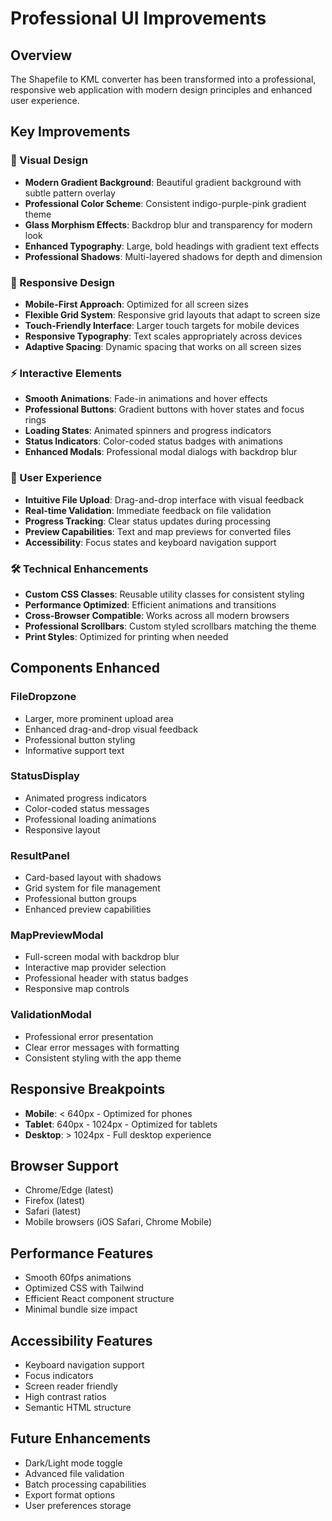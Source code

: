 # Professional UI Improvements

## Overview
The Shapefile to KML converter has been transformed into a professional, responsive web application with modern design principles and enhanced user experience.

## Key Improvements

### 🎨 Visual Design
- **Modern Gradient Background**: Beautiful gradient background with subtle pattern overlay
- **Professional Color Scheme**: Consistent indigo-purple-pink gradient theme
- **Glass Morphism Effects**: Backdrop blur and transparency for modern look
- **Enhanced Typography**: Large, bold headings with gradient text effects
- **Professional Shadows**: Multi-layered shadows for depth and dimension

### 📱 Responsive Design
- **Mobile-First Approach**: Optimized for all screen sizes
- **Flexible Grid System**: Responsive grid layouts that adapt to screen size
- **Touch-Friendly Interface**: Larger touch targets for mobile devices
- **Responsive Typography**: Text scales appropriately across devices
- **Adaptive Spacing**: Dynamic spacing that works on all screen sizes

### ⚡ Interactive Elements
- **Smooth Animations**: Fade-in animations and hover effects
- **Professional Buttons**: Gradient buttons with hover states and focus rings
- **Loading States**: Animated spinners and progress indicators
- **Status Indicators**: Color-coded status badges with animations
- **Enhanced Modals**: Professional modal dialogs with backdrop blur

### 🎯 User Experience
- **Intuitive File Upload**: Drag-and-drop interface with visual feedback
- **Real-time Validation**: Immediate feedback on file validation
- **Progress Tracking**: Clear status updates during processing
- **Preview Capabilities**: Text and map previews for converted files
- **Accessibility**: Focus states and keyboard navigation support

### 🛠 Technical Enhancements
- **Custom CSS Classes**: Reusable utility classes for consistent styling
- **Performance Optimized**: Efficient animations and transitions
- **Cross-Browser Compatible**: Works across all modern browsers
- **Professional Scrollbars**: Custom styled scrollbars matching the theme
- **Print Styles**: Optimized for printing when needed

## Components Enhanced

### FileDropzone
- Larger, more prominent upload area
- Enhanced drag-and-drop visual feedback
- Professional button styling
- Informative support text

### StatusDisplay
- Animated progress indicators
- Color-coded status messages
- Professional loading animations
- Responsive layout

### ResultPanel
- Card-based layout with shadows
- Grid system for file management
- Professional button groups
- Enhanced preview capabilities

### MapPreviewModal
- Full-screen modal with backdrop blur
- Interactive map provider selection
- Professional header with status badges
- Responsive map controls

### ValidationModal
- Professional error presentation
- Clear error messages with formatting
- Consistent styling with the app theme

## Responsive Breakpoints
- **Mobile**: < 640px - Optimized for phones
- **Tablet**: 640px - 1024px - Optimized for tablets
- **Desktop**: > 1024px - Full desktop experience

## Browser Support
- Chrome/Edge (latest)
- Firefox (latest)
- Safari (latest)
- Mobile browsers (iOS Safari, Chrome Mobile)

## Performance Features
- Smooth 60fps animations
- Optimized CSS with Tailwind
- Efficient React component structure
- Minimal bundle size impact

## Accessibility Features
- Keyboard navigation support
- Focus indicators
- Screen reader friendly
- High contrast ratios
- Semantic HTML structure

## Future Enhancements
- Dark/Light mode toggle
- Advanced file validation
- Batch processing capabilities
- Export format options
- User preferences storage
